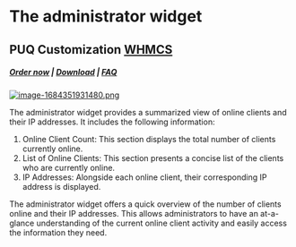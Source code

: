 # The administrator widget

## PUQ Customization **[WHMCS](https://puqcloud.com/link.php?id=77)**

#####  [Order now](https://puqcloud.com/whmcs-addon-puq-customization.php) | [Download](https://download.puqcloud.com/WHMCS/addons/PUQ-Customization/) | [FAQ](https://faq.puqcloud.com/)

[![image-1684351931480.png](https://doc.puq.info/uploads/images/gallery/2023-05/scaled-1680-/image-1684351931480.png)](https://doc.puq.info/uploads/images/gallery/2023-05/image-1684351931480.png)

The administrator widget provides a summarized view of online clients and their IP addresses. It includes the following information:

1. Online Client Count: This section displays the total number of clients currently online.
2. List of Online Clients: This section presents a concise list of the clients who are currently online.
3. IP Addresses: Alongside each online client, their corresponding IP address is displayed.

The administrator widget offers a quick overview of the number of clients online and their IP addresses. This allows administrators to have an at-a-glance understanding of the current online client activity and easily access the information they need.
